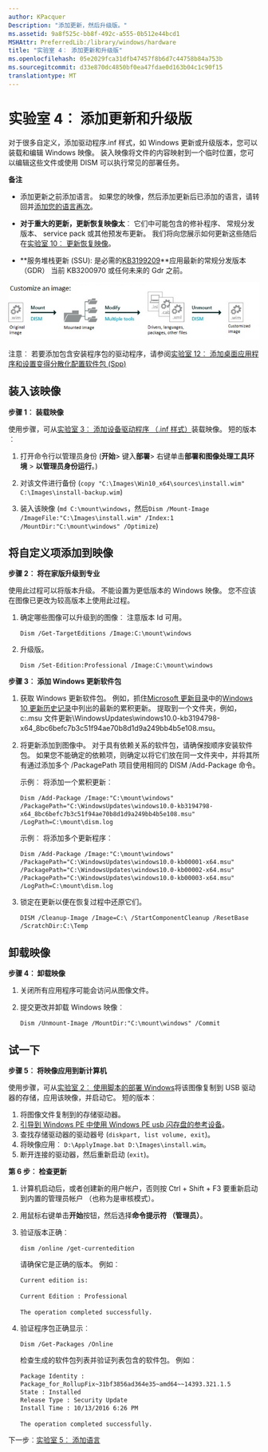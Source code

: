 ```yaml
---
author: KPacquer
Description: "添加更新，然后升级版。"
ms.assetid: 9a8f525c-bb8f-492c-a555-0b512e44bcd1
MSHAttr: PreferredLib:/library/windows/hardware
title: "实验室 4︰ 添加更新和升级版"
ms.openlocfilehash: 05e2029fca31dfb47457f8b6d7c44758b84a753b
ms.sourcegitcommit: d33e870dc4850bf0ea47fdae0d163b04c1c90f15
translationtype: MT
---
```

# <a name="lab-4-add-updates-and-upgrade-the-edition"></a>实验室 4︰ 添加更新和升级版

对于很多自定义，添加驱动程序.inf 样式，如 Windows 更新或升级版本，您可以装载和编辑 Windows 映像。 装入映像将文件的内容映射到一个临时位置，您可以编辑这些文件或使用 DISM 可以执行常见的部署任务。

**备注** 

* 添加更新之前添加语言。 如果您的映像，然后添加更新后已添加的语言，请转回并[添加您的语言再次](add-drivers-langs-universal-apps-sxs.md)。

-  **对于重大的更新，更新恢复映像太**︰ 它们中可能包含的修补程序、 常规分发版本、 service pack 或其他预发布更新。 我们将向您展示如何更新这些随后在[实验室 10︰ 更新恢复映像](update-the-recovery-image.md)。

-  **服务堆栈更新 (SSU): 是必需的[KB3199209](http://www.catalog.update.microsoft.com/Search.aspx?q=KB3199209)**应用最新的常规分发版本 （GDR） 当前 KB3200970 或任何未来的 Gdr 之前。

![图像︰ 复制图像文件和部署脚本](images/dep-win8-sxs-createmodelspecificfiles.jpg)

注意︰ 若要添加包含安装程序包的驱动程序，请参阅[实验室 12︰ 添加桌面应用程序和设置变得分散化配置软件包 (Spp)](add-desktop-apps-wth-spps-sxs.md)

## <a name="span-idmounttheimagespanmount-the-image"></a><span id="Mount_the_image"></span>装入该映像

**步骤 1︰ 装载映像**

使用步骤，可从[实验室 3︰ 添加设备驱动程序 （.inf 样式）](add-device-drivers.md)装载映像。 短的版本︰

1.  打开命令行以管理员身份 (**开始**> 键入**部署**> 右键单击**部署和图像处理工具环境** > **以管理员身份运行**。)

2.  对该文件进行备份 (`copy "C:\Images\Win10_x64\sources\install.wim" C:\Images\install-backup.wim`)

3.  装入该映像 (`md C:\mount\windows`，然后`Dism /Mount-Image /ImageFile:"C:\Images\install.wim" /Index:1 /MountDir:"C:\mount\windows" /Optimize`)

## <a name="span-idaddcustomizationstotheimagespanadd-customizations-to-the-image"></a><span id="Add_customizations_to_the_image"></span>将自定义项添加到映像
    
**步骤 2︰ 将在家版升级到专业**

使用此过程可以将版本升级。 不能设置为更低版本的 Windows 映像。 您不应该在图像已更改为较高版本上使用此过程。

1.  确定哪些图像可以升级到的图像︰ 注意版本 Id 可用。

    ``` syntax
    Dism /Get-TargetEditions /Image:C:\mount\windows
    ```

2.  升级版。

    ``` syntax
    Dism /Set-Edition:Professional /Image:C:\mount\windows
    ```
    
**步骤 3︰ 添加 Windows 更新软件包**

1.  获取 Windows 更新软件包。 例如，抓住[Microsoft 更新目录](http://www.catalog.update.microsoft.com)中的[Windows 10 更新历史记录](https://support.microsoft.com/en-us/help/12387/windows-10-update-history)中列出的最新的累积更新。 提取到一个文件夹，例如，c:.msu 文件更新\\WindowsUpdates\\windows10.0-kb3194798-x64_8bc6befc7b3c51f94ae70b8d1d9a249bb4b5e108.msu。

2.  将更新添加到图像中。 对于具有依赖关系的软件包，请确保按顺序安装软件包。 如果您不能确定的依赖项，则确定以将它们放在同一文件夹中，并将其所有通过添加多个 /PackagePath 项目使用相同的 DISM /Add-Package 命令。

    示例︰ 将添加一个累积更新︰

    ``` syntax
    Dism /Add-Package /Image:"C:\mount\windows" /PackagePath="C:\WindowsUpdates\windows10.0-kb3194798-x64_8bc6befc7b3c51f94ae70b8d1d9a249bb4b5e108.msu"  /LogPath=C:\mount\dism.log
    ```

    示例︰ 将添加多个更新程序︰

    ``` syntax
    Dism /Add-Package /Image:"C:\mount\windows" /PackagePath="C:\WindowsUpdates\windows10.0-kb00001-x64.msu" /PackagePath="C:\WindowsUpdates\windows10.0-kb00002-x64.msu" /PackagePath="C:\WindowsUpdates\windows10.0-kb00003-x64.msu" /LogPath=C:\mount\dism.log
    ```

3.  锁定在更新以便在恢复过程中还原它们。 

    ``` syntax
    DISM /Cleanup-Image /Image=C:\ /StartComponentCleanup /ResetBase /ScratchDir:C:\Temp
    ```

## <a name="span-idunmounttheimagespanunmount-the-image"></a><span id="Unmount_the_image"></span>卸载映像
    
**步骤 4︰ 卸载映像**

1.  关闭所有应用程序可能会访问从图像文件。

2.  提交更改并卸载 Windows 映像︰

    ``` syntax
    Dism /Unmount-Image /MountDir:"C:\mount\windows" /Commit
    ```

## <a name="span-idtryitoutspantry-it-out"></a><span id="Try_it_out"></span>试一下

**步骤 5︰ 将映像应用到新计算机**

使用步骤，可从[实验室 2︰ 使用脚本的部署 Windows](deploy-windows-with-a-script-sxs.md)将该图像复制到 USB 驱动器的存储，应用该映像，并启动它。 短的版本︰

1.  将图像文件复制到的存储驱动器。
2.  [引导到 Windows PE 中使用 Windows PE usb 闪存盘的参考设备](install-windows-pe-sxs.md)。
3.  查找存储驱动器的驱动器号 (`diskpart, list volume, exit`)。
4.  将映像应用︰ `D:\ApplyImage.bat D:\Images\install.wim`。
5.  断开连接的驱动器，然后重新启动 (`exit`)。

**第 6 步︰ 检查更新**
1.  计算机启动后，或者创建新的用户帐户，否则按 Ctrl + Shift + F3 要重新启动到内置的管理员帐户 （也称为是审核模式）。

2.  用鼠标右键单击**开始**按钮，然后选择**命令提示符 （管理员）**。

3.  验证版本正确︰

    ``` syntax
    dism /online /get-currentedition
    ```

    请确保它是正确的版本。 例如︰

    ``` syntax
    Current edition is:

    Current Edition : Professional

    The operation completed successfully.
    ```

4.  验证程序包正确显示︰

    ``` syntax
    Dism /Get-Packages /Online
    ```

    检查生成的软件包列表并验证列表包含的软件包。 例如︰

    ``` syntax
    Package Identity : Package_for_RollupFix~31bf3856ad364e35~amd64~~14393.321.1.5
    State : Installed
    Release Type : Security Update
    Install Time : 10/13/2016 6:26 PM

    The operation completed successfully.
    ```

下一步︰[实验室 5︰ 添加语言](add-drivers-langs-universal-apps-sxs.md)